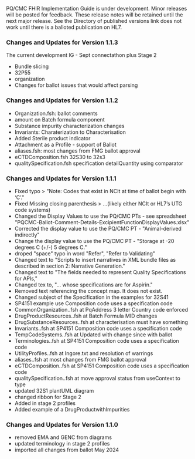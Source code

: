 PQ/CMC FHIR Implementation Guide is under development.  Minor releases will be posted for feedback. These release notes will be retained until the next major release.  See the Directory of published versions link does not work until there is a balloted publication on HL7.

### Changes and Updates for Version 1.1.3
The current development IG - Sept connectathon plus Stage 2
- Bundle slicing
- 32P55
- organization
- Changes for ballot issues that would affect parsing

### Changes and Updates for Version 1.1.2

- Organization.fsh: ballot comments
- amount on Batch formula component
- Substance impurity characterization changes
- Invariants: Charaterization to Characterisation
- Added Sterile product indicator
- Attachment as a Profile - support of Ballot
- aliases.fsh: most changes from FMG ballot approval
- eCTDComposition.fsh 32S30 to 32s3
- qualitySpecification.fsh specification detailQuantity using comparator

### Changes and Updates for Version 1.1.1

- Fixed typo > "Note: Codes that exist in NCIt at time of ballot begin with ‘C’."
- Fixed Missing closing parenthesis > ...(likely either NCIt or HL7’s UTG code systems)
- Changed the Display Values to use the PQ/CMC PTs - see spreadsheet "PQCMC-Ballot-Comment-Details-ExcipientFunctionDisplayValues.xlsx"
- Corrected the display value to use the PQ/CMC PT - "Animal-derived indirectly"
- Change the display value to use the PQ/CMC PT - "Storage at -20 degrees C (+/-) 5 degrees C."
- droped "space" typo in word "Refer", "Refer to Validating"
- Changed text to "Scripts to insert narratives in XML bundle files as described in section 2: Narrative Generation."
- Changed text to "The fields needed to represent Quality Specifications for APIs,"
- Changed tex to, "... whose specifications are for Aspirin."
- Removed text referencing the concept map. It does not exist.
- Changed subject of the Specification in the examples for 32S41
- SP4151 example use Composition code uses a specification code 
- CommonOrganization..fsh at PqAddress 3 letter Country code enforced 
- DrugProductResources..fsh at Batch Formula MID changes
- DrugSubstanceResources..fsh at characterisation must have something
- Invariants..fsh at SP4151 Composition code uses a specification code
- TempCodeSystems..fsh at Updated with change since with ballot
- Terminologies..fsh at SP4151 Composition code uses a specification code
- UtilityProfiles..fsh at Ingore.txt and resolution of warrings
- aliases..fsh at most changes from FMG ballot approval
- eCTDComposition..fsh at SP4151 Composition code uses a specification code
- qualitySpecification..fsh at move approval status from useContext to type
- updated 32S1 plantUML diagram 
- changed ribbon for Stage 2 
- Added in stage 2 profiles 
- Added example of a  DrugProductwithImpurities 

### Changes and Updates for Version 1.1.0

- removed EMA and GENC from diagrams
- updated terminology in stage 2 profiles
- imported all changes from ballot May 2024

